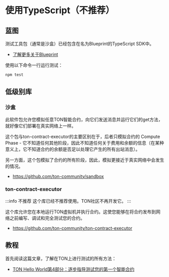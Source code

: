 # 使用TypeScript（不推荐）

## 蓝图

测试工具包（通常是沙盒）已经包含在名为Blueprint的TypeScript SDK中。

- [了解更多关于Blueprint](develop/smart-contracts/sdk/javascript)

使用以下命令一行运行测试：

```bash npm2yarn
npm test
```

## 低级别库

### 沙盒

此软件包允许您模拟任意TON智能合约，向它们发送消息并运行它们的get方法，就好像它们部署在真实网络上一样。

这个包与ton-contract-executor的主要区别在于，后者只模拟合约的 Compute Phase  - 它不知道任何其他阶段，因此不知道任何关于费用和余额的信息（在某种意义上，它不知道合约的余额是否足以处理它产生的所有出站消息）。

另一方面，这个包模拟了合约的所有阶段，因此，模拟更接近于真实网络中会发生的情况。

- https://github.com/ton-community/sandbox

### ton-contract-executor

:::info 不推荐
这个库已经不推荐使用。TON社区不再开发它。
:::

这个库允许您在本地运行TON虚拟机并执行合约。这使您能够在将合约发布到网络之前编写、调试和完全测试您的合约。

- https://github.com/ton-community/ton-contract-executor

## 教程

首先阅读这篇文章，了解在TON上进行测试的所有方法：

- [TON Hello World第4部分：逐步指导测试您的第一个智能合约](https://ton-community.github.io/tutorials/04-testing/)
